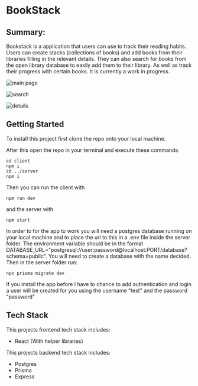 # BookStack

## Summary:

Bookstack is a application that users can use to track their reading habits. Users can create stacks (collections of books) and add books from their libraries filling in the relevant details. They can also search for books from the open library database to easily add them to their library. As well as track their progress with certain books. It is currently a work in progress.

![main page](/readme-images/main.png)

![search](/readme-images/search.png)

![details](/readme-images/details.png)

## Getting Started 

To install this project first clone the repo onto your local machine.

After this open the repo in your terminal and execute these commands:

    cd client
    npm i
    cd ../server 
    npm i

Then you can run the client with 

    npm run dev

and the server with
    
    npm start

In order to for the app to work you will need a postgres database running on your local machine and to place the url to this in a .env file inside the server folder. 
The environment variable should be in the format DATABASE_URL="postgresql://user:password@localhost:PORT/database?schema=public". You will need to create a database with the name decided. 
Then in the server folder run:

    npx prisma migrate dev

If you install the app before I have to chance to add authentication and login a user will be created for you using the username "test" and the password "password"

## Tech Stack

This projects frontend tech stack includes:
 
 - React (With helper libraries)

This projects backend tech stack includes:

 - Postgres
 - Prisma
 - Express